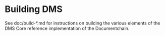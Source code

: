 Building DMS
=============

See doc/build-*.md for instructions on building the various
elements of the DMS Core reference implementation of the Documentchain.
